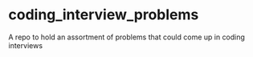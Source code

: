 # coding_interview_problems
A repo to hold an assortment of problems that could come up in coding interviews
